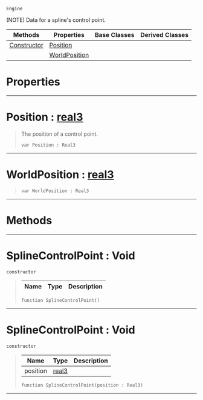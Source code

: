  `Engine`

(NOTE) Data for a spline's control point.

|Methods|Properties|Base Classes|Derived Classes|
|---|---|---|---|
|[ Constructor](splinecontrolpoint.md#splinecontrolpoint-void)|[ Position](splinecontrolpoint.md#position-zilch-engine-doc)| | |
| |[ WorldPosition](splinecontrolpoint.md#worldposition-zilch-engin)| | |


 #  Properties


---  
 #  Position : [real3](../nada_base_types/real3.md)

> The position of a control point.
> ```TS:Nada
> var Position : Real3


---  
 #  WorldPosition : [real3](../nada_base_types/real3.md)

> 
> ```TS:Nada
> var WorldPosition : Real3


---  
 #  Methods


---  
 #  SplineControlPoint : Void

 `constructor`

> 
> |Name|Type|Description|
> |---|---|---|
> ```TS:Nada
> function SplineControlPoint()
> ``` 


---  
 #  SplineControlPoint : Void

 `constructor`

> 
> |Name|Type|Description|
> |---|---|---|
> |position|[real3](../nada_base_types/real3.md)| |
> ```TS:Nada
> function SplineControlPoint(position : Real3)
> ``` 


---  
 

 